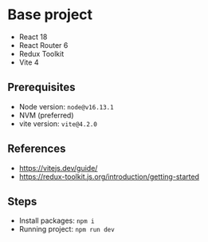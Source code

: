 # Base project
- React 18
- React Router 6
- Redux Toolkit 
- Vite 4

## Prerequisites
- Node version: `node@v16.13.1`
- NVM (preferred)
- vite version: `vite@4.2.0`

## References
- https://vitejs.dev/guide/
- https://redux-toolkit.js.org/introduction/getting-started

## Steps
- Install packages: `npm i`
- Running project: `npm run dev`